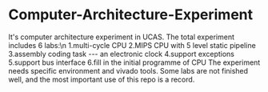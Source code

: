 # Computer-Architecture-Experiment
It's computer architecture experiment in UCAS.
The total experiment includes 6 labs:\n
1.multi-cycle CPU
2.MIPS CPU with 5 level static pipeline
3.assembly coding task --- an electronic clock
4.support exceptions
5.support bus interface
6.fill in the initial programme of CPU
The experiment needs specific environment and vivado tools.
Some labs are not finished well, and the most important use of this repo is a record.
